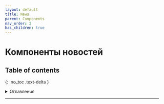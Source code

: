 ```yaml
---
layout: default
title: News
parent: Components
nav_order: 2
has_children: true
---
```


# Компоненты новостей

## Table of contents
{: .no_toc .text-delta }

<details>
    <summary>
        Оглавления
    </summary>
- news
- news.list
- news.detail
</details>

---
